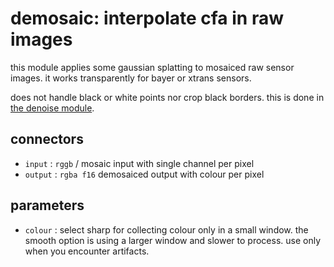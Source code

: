 # demosaic: interpolate cfa in raw images

this module applies some gaussian splatting to mosaiced raw
sensor images. it works transparently for bayer or xtrans sensors.

does not handle black or white points nor crop black borders.
this is done in [the denoise module](../denoise/readme.md).

## connectors

* `input` : `rggb` / mosaic input with single channel per pixel
* `output` : `rgba f16` demosaiced output with colour per pixel

## parameters

* `colour` : select sharp for collecting colour only in a small window.
   the smooth option is using a larger window and slower to process. use
   only when you encounter artifacts.
